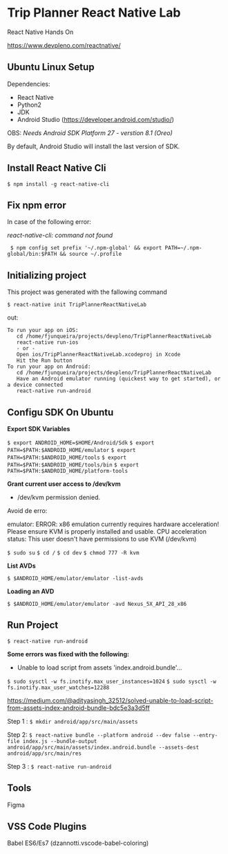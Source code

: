 # Trip Planner React Native Lab

React Native Hands On

https://www.devpleno.com/reactnative/


## Ubuntu Linux Setup

Dependencies:

* React Native
* Python2
* JDK
* Android Studio (https://developer.android.com/studio/)

OBS: _Needs Android SDK Platform 27 - verstion 8.1 (Oreo)_ 

By default, Android Studio will install the last version of SDK. 


## Install React Native Cli

`$ npm install -g react-native-cli`


## Fix npm error

In case of the following error:

_react-native-cli: command not found_

` $ npm config set prefix '~/.npm-global' && export PATH=~/.npm-global/bin:$PATH && source ~/.profile` 


## Initializing project

This project was generated with the fallowing command

`$ react-native init TripPlannerReactNativeLab`

out:

```
To run your app on iOS:
   cd /home/fjunqueira/projects/devpleno/TripPlannerReactNativeLab
   react-native run-ios
   - or -
   Open ios/TripPlannerReactNativeLab.xcodeproj in Xcode
   Hit the Run button
To run your app on Android:
   cd /home/fjunqueira/projects/devpleno/TripPlannerReactNativeLab
   Have an Android emulator running (quickest way to get started), or a device connected
   react-native run-android
```


## Configu SDK On Ubuntu

**Export SDK Variables**

`$ export ANDROID_HOME=$HOME/Android/Sdk`
`$ export PATH=$PATH:$ANDROID_HOME/emulator`
`$ export PATH=$PATH:$ANDROID_HOME/tools`
`$ export PATH=$PATH:$ANDROID_HOME/tools/bin`
`$ export PATH=$PATH:$ANDROID_HOME/platform-tools`

**Grant current user access to /dev/kvm**

* /dev/kvm permission denied.

Avoid de erro:

emulator: ERROR: x86 emulation currently requires hardware acceleration!
Please ensure KVM is properly installed and usable.
CPU acceleration status: This user doesn't have permissions to use KVM (/dev/kvm)

`$ sudo su`
`$ cd /`
`$ cd dev`
`$ chmod 777 -R kvm` 

**List AVDs** 

`$ $ANDROID_HOME/emulator/emulator -list-avds`

**Loading an AVD**

`$ $ANDROID_HOME/emulator/emulator -avd Nexus_5X_API_28_x86`


## Run Project 

`$ react-native run-android`


**Some errors was fixed with the following:**

* Unable to load script from assets 'index.android.bundle'...

`$ sudo sysctl -w fs.inotify.max_user_instances=1024`
`$ sudo sysctl -w fs.inotify.max_user_watches=12288`

https://medium.com/@adityasingh_32512/solved-unable-to-load-script-from-assets-index-android-bundle-bdc5e3a3d5ff


Step 1 :
`$ mkdir android/app/src/main/assets`

Step 2:
`$ react-native bundle --platform android --dev false --entry-file index.js --bundle-output android/app/src/main/assets/index.android.bundle --assets-dest android/app/src/main/res`

Step 3 :
`$ react-native run-android`


## Tools

Figma


## VSS Code Plugins

Babel ES6/Es7 (dzannotti.vscode-babel-coloring)

